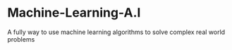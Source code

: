 # Machine-Learning-A.I
A fully way to use machine learning algorithms to solve complex real world problems

